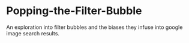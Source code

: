 # Popping-the-Filter-Bubble
An exploration into filter bubbles and the biases they infuse into google image search results.
